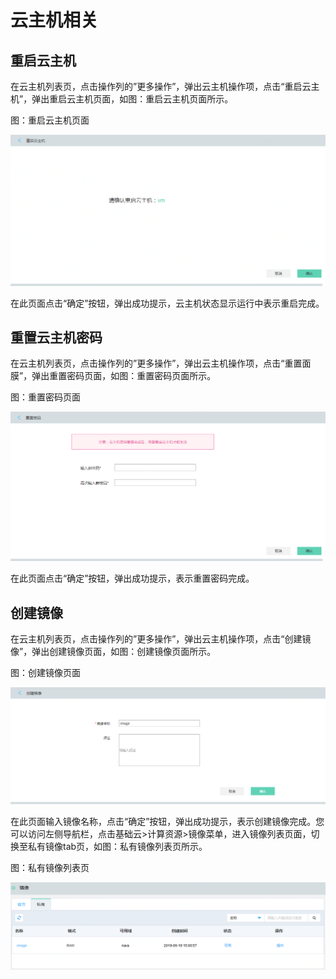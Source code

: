 # 云主机相关

## 重启云主机

在云主机列表页，点击操作列的”更多操作”，弹出云主机操作项，点击“重启云主机”，弹出重启云主机页面，如图：重启云主机页面所示。

图：重启云主机页面

![Associated-With-Instance-1](../../../../image/JD-Cloud-Swift-HCI-Edition/Associated-With-Instance-1.png)

在此页面点击“确定”按钮，弹出成功提示，云主机状态显示运行中表示重启完成。



## 重置云主机密码

在云主机列表页，点击操作列的”更多操作”，弹出云主机操作项，点击“重置面膜”，弹出重置密码页面，如图：重置密码页面所示。

图：重置密码页面

![Associated-With-Instance-2](../../../../image/JD-Cloud-Swift-HCI-Edition/Associated-With-Instance-2.png)

在此页面点击“确定”按钮，弹出成功提示，表示重置密码完成。



## 创建镜像

在云主机列表页，点击操作列的”更多操作”，弹出云主机操作项，点击“创建镜像”，弹出创建镜像页面，如图：创建镜像页面所示。

图：创建镜像页面

![Associated-With-Instance-3](../../../../image/JD-Cloud-Swift-HCI-Edition/Associated-With-Instance-3.png)

在此页面输入镜像名称，点击“确定”按钮，弹出成功提示，表示创建镜像完成。您可以访问左侧导航栏，点击基础云>计算资源>镜像菜单，进入镜像列表页面，切换至私有镜像tab页，如图：私有镜像列表页所示。

图：私有镜像列表页

![Associated-With-Instance-4](../../../../image/JD-Cloud-Swift-HCI-Edition/Associated-With-Instance-4.png)
